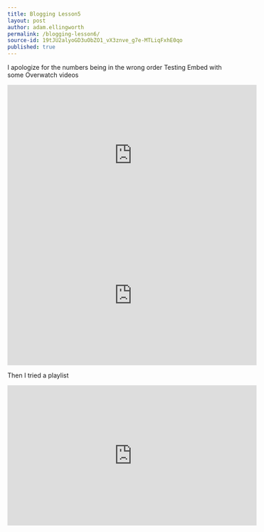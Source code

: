 ```yaml
---
title: Blogging Lesson5
layout: post
author: adam.ellingworth
permalink: /blogging-lesson6/
source-id: 19tJU2alyoGD3uObZO1_vX3znve_g7e-MTLiqFxhE0qo
published: true
---
```

I apologize for the numbers being in the wrong order
Testing Embed with some Overwatch videos

<iframe width="560" height="315" src="https://www.youtube.com/embed/FOdYum5-YP4" frameborder="0" allowfullscreen></iframe>
<iframe width="560" height="315" src="https://www.youtube.com/embed/6ozT0ETZZ6I" frameborder="0" allowfullscreen></iframe>

Then I tried a playlist

<iframe width="560" height="315" src="https://www.youtube.com/embed/videoseries?list=PLXehXGsfAIGmK_2Cpx2L1m2-gU5_nKoxv" frameborder="0" allowfullscreen></iframe>
